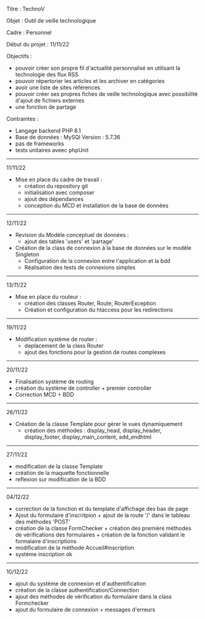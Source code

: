 Titre : TechnoV

Objet : Outil de veille technologique

Cadre : Personnel

Début du projet : 11/11/22

Objectifs :
 - pouvoir créer son propre fil d'actualité personnalisé en utilisant la technologie des flux RSS
 - pouvoir répertorier les articles et les archiver en catégories
 - avoir une liste de sites références
 - pouvoir créer ses propres fiches de veille technologique avec possibilité d'ajout de fichiers externes
 - une fonction de partage 
 
 Contraintes : 
 - Langage backend PHP 8.1 
 - Base de données : MySQl Version : 5.7.36
 - pas de frameworks
 - tests unitaires aveec phpUnit
 
-----------------------------------------------------------------------------------------------------------------------------------------------------------------------
 11/11/22
- Mise en place du cadre de travail :
  - création du repository git
  - initialisation avec composer
  - ajout des dépendances 
  - conception du MCD et installation de la base de données
  
-----------------------------------------------------------------------------------------------------------------------------------------------------------------------
 12/11/22
- Revision du Modèle conceptuel de données :
  - ajout des tables 'users' et 'partage'
- Création de la class de connexion à la base de données sur le modèle Singleton
  - Configuration de la connexion entre l'application et la bdd
  - Réalisation des tests de connexions simples
-----------------------------------------------------------------------------------------------------------------------------------------------------------------------
 13/11/22
- Mise en place du routeur :
  - création des classes Router, Route, RouterException
  - Création et configuration du htaccess pour les redirections
-----------------------------------------------------------------------------------------------------------------------------------------------------------------------
19/11/22
- Modification système de router :
  - deplacement de la class Router
  - ajout des fonctions pour la gestion de routes complexes
-----------------------------------------------------------------------------------------------------------------------------------------------------------------------
20/11/22
 - Finalisation système de routing
 - création du système de controller + premier controller
 - Correction MCD + BDD
-----------------------------------------------------------------------------------------------------------------------------------------------------------------------
26/11/22 
 - Création de la classe Template pour gérer le vues dynamiquement
   - création des méthodes : display_head, display_header, display_footer, display_main_content, add_endhtml
-----------------------------------------------------------------------------------------------------------------------------------------------------------------------
27/11/22
- modification de la classe Template
- création de la maquette fonctionnelle
- reflexion sur modification de la BDD
-----------------------------------------------------------------------------------------------------------------------------------------------------------------------
04/12/22
 - correction de la fonction et du template d'affichage des bas de page
 - Ajout du formulaire d'inscritpion + ajout de la route '/' dans le tableau des méthodes 'POST'
 - création de la classe FormChecker + création des première méthodes de vérifications des formulaires + création de la fonction validant le formalaire d'inscriptions
 - modification de la méthode Accueil#inscription
 - système inscription ok
-----------------------------------------------------------------------------------------------------------------------------------------------------------------------
10/12/22
- ajout du système de connexion et d'authentification
 - création de la classe authentification/Connection 
 - ajout des méthodes de vérification du formulaire dans la class Formchecker
 - ajout du formulaire de connexion + messages d'erreurs
